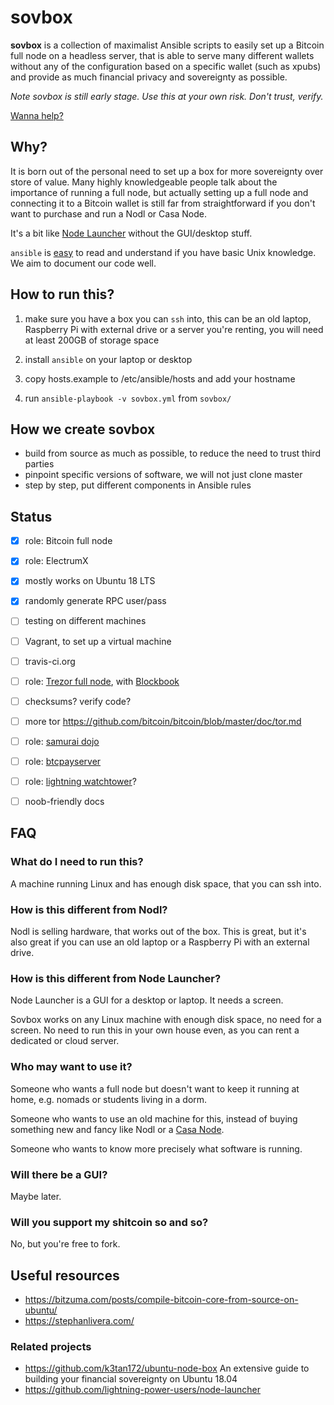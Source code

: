 # sovbox

**sovbox** is a collection of maximalist Ansible scripts to easily set
up a Bitcoin full node on a headless server, that is able to serve
many different wallets without any of the configuration based on a
specific wallet (such as xpubs) and provide as much financial privacy
and sovereignty as possible.

*Note sovbox is still early stage. Use this at your own risk. Don't
trust, verify.*

[Wanna help?](https://github.com/Furunodo/sovbox/issues/new)

## Why?

It is born out of the personal need to set up a box for more
sovereignty over store of value.  Many highly knowledgeable people
talk about the importance of running a full node, but actually setting
up a full node and connecting it to a Bitcoin wallet is still far from
straightforward if you don't want to purchase and run a Nodl or Casa
Node.

It's a bit like [Node
Launcher](https://github.com/lightning-power-users/node-launcher)
without the GUI/desktop stuff.

`ansible` is
[easy](https://www.ansible.com/overview/how-ansible-works) to read and
understand if you have basic Unix knowledge. We aim to document our
code well.


## How to run this?

1. make sure you have a box you can `ssh` into, this can be an old
  laptop, Raspberry Pi with external drive or a server you're renting,
  you will need at least 200GB of storage space

2. install `ansible` on your laptop or desktop

3. copy hosts.example to /etc/ansible/hosts and add your hostname

4. run `ansible-playbook -v sovbox.yml` from `sovbox/`



## How we create sovbox

- build from source as much as possible, to reduce the need
to trust third parties
- pinpoint specific versions of software, we will not just clone master
- step by step, put different components in Ansible rules


## Status

- [x] role: Bitcoin full node
- [x] role: ElectrumX
- [x] mostly works on Ubuntu 18 LTS
- [x] randomly generate RPC user/pass
- [ ] testing on different machines
- [ ] Vagrant, to set up a virtual machine
- [ ] travis-ci.org
- [ ] role: [Trezor full node](https://wiki.trezor.io/Full-node_wallet), with [Blockbook](https://wiki.trezor.io/User_manual-Running_a_local_instance_of_Trezor_Wallet_backend_(Blockbook))
- [ ] checksums? verify code?
- [ ] more tor https://github.com/bitcoin/bitcoin/blob/master/doc/tor.md
- [ ] role: [samurai dojo](https://github.com/Samourai-Wallet/samourai-dojo/blob/master/doc/DOCKER_setup.md)
- [ ] role: [btcpayserver](https://github.com/btcpayserver/btcpayserver)
- [ ] role: [lightning watchtower](https://medium.com/@wbobeirne/testing-out-watchtowers-with-a-simulated-breach-f1ad22c01112)?
- [ ] noob-friendly docs


## FAQ

### What do I need to run this?

A machine running Linux and has enough disk space, that you can ssh
into.


### How is this different from Nodl?

Nodl is selling hardware, that works out of the box. This is great,
but it's also great if you can use an old laptop or a Raspberry Pi
with an external drive.


### How is this different from Node Launcher?

Node Launcher is a GUI for a desktop or laptop. It needs a screen.

Sovbox works on any Linux machine with enough disk space, no need for
a screen.  No need to run this in your own house even, as you can rent
a dedicated or cloud server.


### Who may want to use it?

Someone who wants a full node but doesn't want to keep it running at
home, e.g. nomads or students living in a dorm.

Someone who wants to use an old machine for this, instead of buying
something new and fancy like Nodl or a [Casa
Node](https://keys.casa/).

Someone who wants to know more precisely what software is running.


### Will there be a GUI?

Maybe later.


### Will you support my shitcoin so and so?

No, but you're free to fork.


## Useful resources

- https://bitzuma.com/posts/compile-bitcoin-core-from-source-on-ubuntu/
- https://stephanlivera.com/


### Related projects

- https://github.com/k3tan172/ubuntu-node-box An extensive guide to building your financial sovereignty on Ubuntu 18.04
- https://github.com/lightning-power-users/node-launcher


